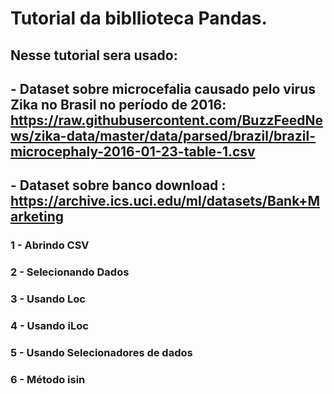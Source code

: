 # Tutorial da bibllioteca Pandas.

## Nesse tutorial sera usado: 
## <p> - Dataset sobre microcefalia causado pelo virus Zika no Brasil no período de 2016: https://raw.githubusercontent.com/BuzzFeedNews/zika-data/master/data/parsed/brazil/brazil-microcephaly-2016-01-23-table-1.csv
## - Dataset sobre banco download : https://archive.ics.uci.edu/ml/datasets/Bank+Marketing </p>

### <p> 1 - Abrindo CSV </p>
### <p> 2 - Selecionando Dados </p>
### <p> 3 - Usando Loc </p>
### <p> 4 - Usando iLoc </p>
### <p> 5 - Usando Selecionadores de dados </p>
### <p> 6 - Método isin </p>
